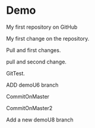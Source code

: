 # Demo
My first repository on GitHub

My first change on the repository.

Pull and first changes.

pull and second change.

GitTest.

ADD demoU6 branch

CommitOnMaster

CommitOnMaster2

Add a new demoU8 branch
